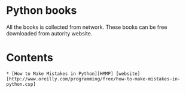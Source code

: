 # Python books

All the books is collected from network. These books can be free downloaded from autority website.


# Contents

	* [How to Make Mistakes in Python][HMMP] [website][http://www.oreilly.com/programming/free/how-to-make-mistakes-in-python.csp]
	
	
	
	
	
	
	
	
	
[HMMP]: ./books/How-to-Make-Mistakes-in-Python.pdf